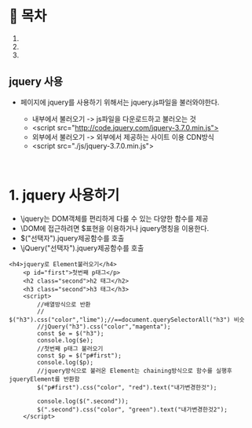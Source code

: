# 🔖 목차
1.
2.
3.

## jquery 사용
- 페이지에 jquery를 사용하기 위해서는 jquery.js파일을 불러와야한다. 

  -  내부에서 불러오기 -> js파일을 다운로드하고 불러오는 것
  -  \<script src="http://code.jquery.com/jquery-3.7.0.min.js"></script>
  -  외부에서 불러오기 -> 외부에서 제공하는 사이트 이용 CDN방식
  -  \<script src="./js/jquery-3.7.0.min.js"></script>

<br/>

# 1. jquery 사용하기
- \jquery는 DOM객체를 편리하게 다룰 수 있는 다양한 함수를 제공
- \DOM에 접근하려면 $표현을 이용하거나 jquery명칭을 이용한다.
- \$("선택자").jquery제공함수를 호출
- \jQuery("선택자").jquery제공함수를 호출


```jquery
<h4>jquery로 Element불러오기</h4>
    <p id="first">첫번째 p태그</p>
    <h2 class="second">h2 태그</h2>
    <h3 class="second">h3 태그</h3>
    <script>
        //배열방식으로 반환
        // $("h3").css("color","lime");//==document.querySelectorAll("h3") 비슷
        //jQuery("h3").css("color","magenta");
        const $e = $("h3");
        console.log($e);
        //첫번째 p태그 불러오기
        const $p = $("p#first");
        console.log($p);
        //jquery방식으로 불러온 Element는 chaining방식으로 함수를 실행후 jqueryElement를 반환함
        $("p#first").css("color", "red").text("내가변경한것");

        console.log($(".second"));
        $(".second").css("color", "green").text("내가변경한것2");
    </script>
```
